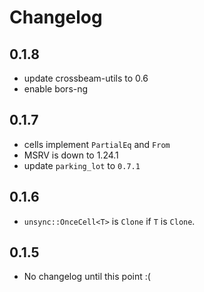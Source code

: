 # Changelog

## 0.1.8

- update crossbeam-utils to 0.6
- enable bors-ng

## 0.1.7

- cells implement `PartialEq` and `From`
- MSRV is down to 1.24.1
- update `parking_lot` to `0.7.1`

## 0.1.6

- `unsync::OnceCell<T>` is `Clone` if `T` is `Clone`.

## 0.1.5

- No changelog until this point :(
